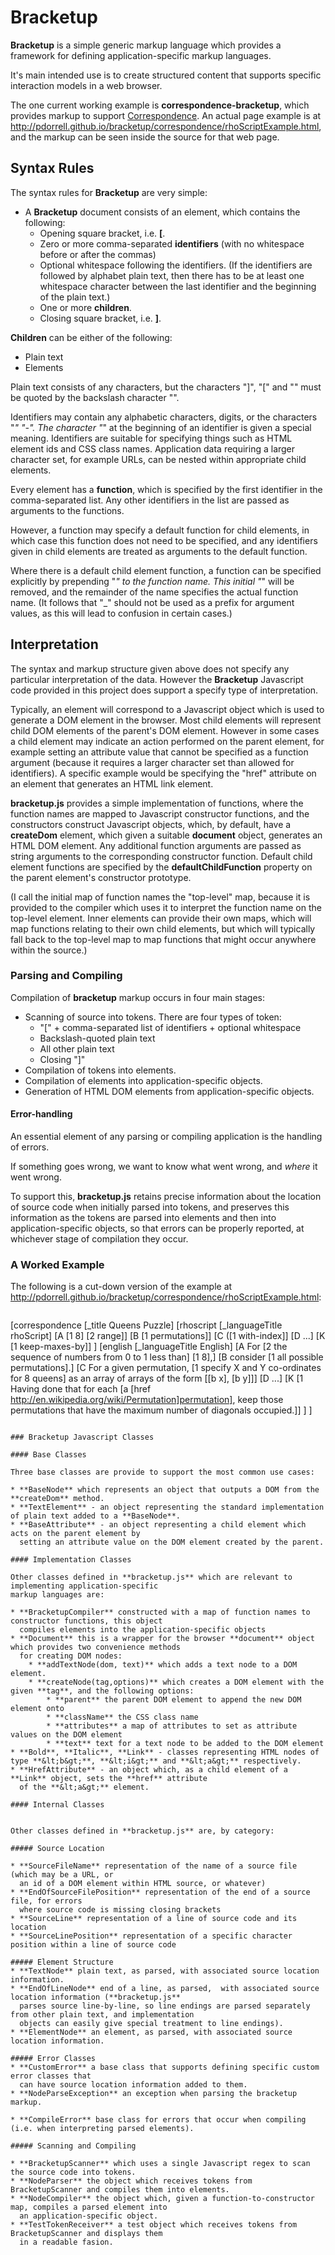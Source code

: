 Bracketup
=========

**Bracketup** is a simple generic markup language which provides a framework
for defining application-specific markup languages.

It's main intended use is to create structured content that supports specific
interaction models in a web browser.

The one current working example is **correspondence-bracketup**, which provides
markup to support [Correspondence](http://pdorrell.github.io/correspondence/).
An actual page example is at http://pdorrell.github.io/bracketup/correspondence/rhoScriptExample.html,
and the markup can be seen inside the source for that web page.

Syntax Rules
------------

The syntax rules for **Bracketup** are very simple:

* A **Bracketup** document consists of an element, which contains the following:
  * Opening square bracket, i.e. **[**.
  * Zero or more comma-separated **identifiers** (with no whitespace before or after the commas)
  * Optional whitespace following the identifiers. (If the identifiers
    are followed by alphabet plain text, then there has to be at least one whitespace character between
    the last identifier and the beginning of the plain text.)
  * One or more **children**.
  * Closing square bracket, i.e. **]**.

**Children** can be either of the following:
  * Plain text
  * Elements

Plain text consists of any characters, but the characters "]", "[" and "\" must be quoted
by the backslash character "\".

Identifiers may contain any alphabetic characters, digits, or the characters "_" "-".
The character "_" at the beginning of an identifier is given a special meaning. Identifiers are suitable
for specifying things such as HTML element ids and CSS class names. Application data requiring a larger
character set, for example URLs, can be nested within appropriate child elements.

Every element has a **function**, which is specified by the first identifier in the comma-separated
list. Any other identifiers in the list are passed as arguments to the functions.

However, a function may specify a default function for child elements, in which case this function
does not need to be specified, and any identifiers given in child elements are treated as arguments
to the default function.

Where there is a default child element function, a function can be specified explicitly by prepending
"_" to the function name. This initial "_" will be removed, and the remainder of the name specifies the
actual function name. (It follows that "_" should not be used as a prefix for argument values, as this
will lead to confusion in certain cases.)

Interpretation
--------------

The syntax and markup structure given above does not specify any particular interpretation of the data.
However the **Bracketup** Javascript code provided in this project does support a specify type of interpretation.

Typically, an element will correspond to a Javascript object which is used to generate a DOM element
in the browser. Most child elements will represent child DOM elements of the parent's DOM element.
However in some cases a child element may indicate an action performed on the parent element, for example
setting an attribute value that cannot be specified as a function argument (because it requires a larger
character set than allowed for identifiers). A specific example would be specifying the "href" attribute 
on an element that generates an **<a>** HTML link element.

**bracketup.js** provides a simple implementation of functions, where the function names are mapped to
Javascript constructor functions, and the constructors construct Javascript objects, which, by default,
have a **createDom** element, which given a suitable **document** object, generates an HTML DOM element.
Any additional function arguments are passed as string arguments to the corresponding constructor function.
Default child element functions are specified by the **defaultChildFunction** property
on the parent element's constructor prototype.

(I call the initial map of function names the "top-level" map, because it is provided to the compiler
which uses it to interpret the function name on the top-level element. Inner elements can provide their
own maps, which will map functions relating to their own child elements, but which will typically fall
back to the top-level map to map functions that might occur anywhere within the source.)

### Parsing and Compiling

Compilation of **bracketup** markup occurs in four main stages:

* Scanning of source into tokens. There are four types of token:
  * "[" + comma-separated list of identifiers + optional whitespace
  * Backslash-quoted plain text
  * All other plain text
  * Closing "]"
* Compilation of tokens into elements.
* Compilation of elements into application-specific objects.
* Generation of HTML DOM elements from application-specific objects.

#### Error-handling

An essential element of any parsing or compiling application is the handling of errors.

If something goes wrong, we want to know what went wrong, and *where* it went wrong.

To support this, **bracketup.js** retains precise information about the location of
source code when initially parsed into tokens, and preserves this information as the tokens
are parsed into elements and then into application-specific objects, so that errors can
be properly reported, at whichever stage of compilation they occur.

### A Worked Example

The following is a cut-down version of the example at http://pdorrell.github.io/bracketup/correspondence/rhoScriptExample.html:

```
```
[correspondence [_title Queens Puzzle]
 [rhoscript [_languageTitle rhoScript]
  [A [1 8] [2 range]]
  [B [1 permutations]]
  [C ([1 with-index]]
  [D ...]
  [K [1 keep-maxes-by]]
 ]
 [english [_languageTitle English]
  [A For [2 the sequence of numbers from 0 to 1 less than] [1 8],]
  [B consider [1 all possible permutations].]
  [C For a given permutation, [1 specify X and Y co-ordinates for 8 queens] as an array of arrays
    of the form \[[b x], [b y]\]]
  [D ...]
  [K [1 Having done that for each [a [href http://en.wikipedia.org/wiki/Permutation]permutation], 
     keep those permutations that have the maximum number of diagonals occupied.]]
 ]
]
```

### Bracketup Javascript Classes

#### Base Classes

Three base classes are provide to support the most common use cases:

* **BaseNode** which represents an object that outputs a DOM from the **createDom** method.
* **TextElement** - an object representing the standard implementation of plain text added to a **BaseNode**.
* **BaseAttribute** - an object representing a child element which acts on the parent element by
  setting an attribute value on the DOM element created by the parent.

#### Implementation Classes

Other classes defined in **bracketup.js** which are relevant to implementing application-specific
markup languages are:

* **BracketupCompiler** constructed with a map of function names to constructor functions, this object 
  compiles elements into the application-specific objects
* **Document** this is a wrapper for the browser **document** object which provides two convenience methods
  for creating DOM nodes:
    * **addTextNode(dom, text)** which adds a text node to a DOM element.
    * **createNode(tag,options)** which creates a DOM element with the given **tag**, and the following options:
        * **parent** the parent DOM element to append the new DOM element onto
        * **className** the CSS class name
        * **attributes** a map of attributes to set as attribute values on the DOM element
        * **text** text for a text node to be added to the DOM element
* **Bold**, **Italic**, **Link** - classes representing HTML nodes of type **&lt;b&gt;**, **&lt;i&gt;** and **&lt;a&gt;** respectively.
* **HrefAttribute** - an object which, as a child element of a **Link** object, sets the **href** attribute
  of the **&lt;a&gt;** element.

#### Internal Classes


Other classes defined in **bracketup.js** are, by category:

##### Source Location

* **SourceFileName** representation of the name of a source file (which may be a URL, or 
  an id of a DOM element within HTML source, or whatever)
* **EndOfSourceFilePosition** representation of the end of a source file, for errors
  where source code is missing closing brackets
* **SourceLine** representation of a line of source code and its location
* **SourceLinePosition** representation of a specific character position within a line of source code

##### Element Structure
* **TextNode** plain text, as parsed, with associated source location information.
* **EndOfLineNode** end of a line, as parsed,  with associated source location information (**bracketup.js**
  parses source line-by-line, so line endings are parsed separately from other plain text, and implementation
  objects can easily give special treatment to line endings).
* **ElementNode** an element, as parsed, with associated source location information.

##### Error Classes
* **CustomError** a base class that supports defining specific custom error classes that
  can have source location information added to them.
* **NodeParseException** an exception when parsing the bracketup markup.

* **CompileError** base class for errors that occur when compiling (i.e. when interpreting parsed elements).

##### Scanning and Compiling

* **BracketupScanner** which uses a single Javascript regex to scan the source code into tokens.
* **NodeParser** the object which receives tokens from BracketupScanner and compiles them into elements.
* **NodeCompiler** the object which, given a function-to-constructor map, compiles a parsed element into
  an application-specific object.
* **TestTokenReceiver** a test object which receives tokens from BracketupScanner and displays them
  in a readable fasion.

